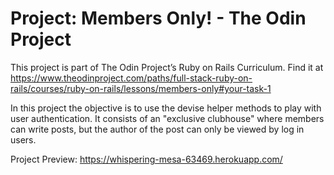 # Project: Members Only! - The Odin Project

This project is part of The Odin Project’s Ruby on Rails Curriculum. Find it at https://www.theodinproject.com/paths/full-stack-ruby-on-rails/courses/ruby-on-rails/lessons/members-only#your-task-1

In this project the objective is to use the devise helper methods to play with user authentication. It consists of an "exclusive clubhouse" where members can write posts, but the author of the post can only be viewed by log in users. 

Project Preview: https://whispering-mesa-63469.herokuapp.com/






